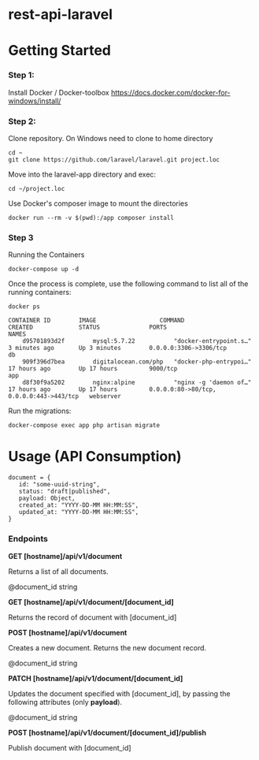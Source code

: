 # rest-api-laravel

# Getting Started

### Step 1:
Install Docker / Docker-toolbox
https://docs.docker.com/docker-for-windows/install/



### Step 2: 
Clone repository. On Windows need to clone to home directory

    cd ~
    git clone https://github.com/laravel/laravel.git project.loc
    
Move into the laravel-app directory and exec:

    cd ~/project.loc
    
Use Docker's composer image to mount the directories

    docker run --rm -v $(pwd):/app composer install
    
### Step 3

Running the Containers

    docker-compose up -d 

Once the process is complete, use the following command to list all of the running containers:

    docker ps
    
    CONTAINER ID        IMAGE                  COMMAND                  CREATED             STATUS              PORTS                                      NAMES
        d95701893d2f        mysql:5.7.22           "docker-entrypoint.s…"   3 minutes ago       Up 3 minutes        0.0.0.0:3306->3306/tcp                     db
        909f396d7bea        digitalocean.com/php   "docker-php-entrypoi…"   17 hours ago        Up 17 hours         9000/tcp                                   app
        d8f30f9a5202        nginx:alpine           "nginx -g 'daemon of…"   17 hours ago        Up 17 hours         0.0.0.0:80->80/tcp, 0.0.0.0:443->443/tcp   webserver

Run the migrations: 
    
    docker-compose exec app php artisan migrate
    


# Usage (API Consumption)

    document = {
       id: "some-uuid-string",
       status: "draft|published",
       payload: Object,
       created_at: "YYYY-DD-MM HH:MM:SS",
       updated_at: "YYYY-DD-MM HH:MM:SS",
    }


### Endpoints

**GET [hostname]/api/v1/document**

Returns a list of all documents.

@document_id string

**GET [hostname]/api/v1/document/[document_id]**

Returns the record of document with [document_id]

**POST [hostname]/api/v1/document**

Creates a new document. Returns the new document record.

@document_id string

**PATCH [hostname]/api/v1/document/[document_id]**

Updates the document specified with [document_id], by passing the following attributes (only **payload**).


@document_id string

**POST [hostname]/api/v1/document/[document_id]/publish**

Publish document with [document_id]

